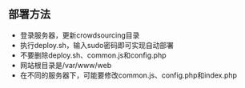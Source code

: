 ﻿
## 部署方法

* 登录服务器，更新crowdsourcing目录
* 执行deploy.sh，输入sudo密码即可实现自动部署
* 不要删除deploy.sh、common.js和config.php
* 网站根目录是/var/www/web
* 在不同的服务器下，可能要修改common.js、config.php和index.php